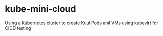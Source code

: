 # kube-mini-cloud
Using a Kubernetes cluster to create Kuul Pods and VMs using kubevirt for CICD testing
